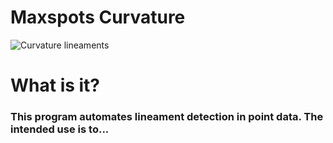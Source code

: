 # Maxspots Curvature

![](https://github.com/nda-github/maxspots_curvature/blob/master/images/curvature_blakely.JPG "Curvature lineaments")

# What is it?

### This program automates lineament detection in point data. The intended use is to...